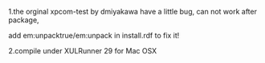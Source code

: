 1.the orginal xpcom-test by dmiyakawa have a little bug, can not work after package,

add em:unpacktrue/em:unpack in install.rdf to fix it!

2.compile under XULRunner 29 for Mac OSX
